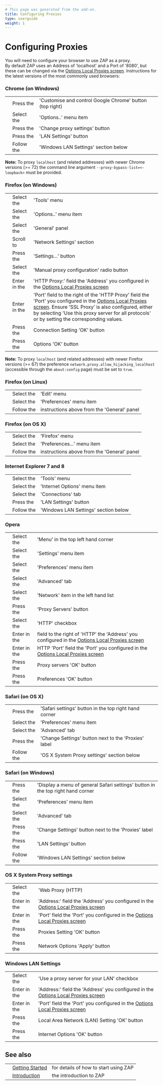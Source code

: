 ```yaml
---
# This page was generated from the add-on.
title: Configuring Proxies
type: userguide
weight: 1
---
```


# Configuring Proxies

You will need to configure your browser to use ZAP as a proxy.  
By default ZAP uses an Address of 'localhost' and a Port of '8080', but these can be changed via the
[Options Local Proxies screen](/docs/desktop/ui/dialogs/options/localproxy/).
Instructions for the latest versions of the most commonly used browsers:

### Chrome (on Windows)

|     |            |                                                          |
| --- | ---------- | -------------------------------------------------------- |
|     | Press the  | 'Customise and control Google Chrome' button (top right) |
|     | Select the | 'Options..' menu item                                    |
|     | Press the  | 'Change proxy settings' button                           |
|     | Press the  | 'LAN Settings' button                                    |
|     | Follow the | 'Windows LAN Settings' section below                     |

**Note:** To proxy `localhost` (and related addresses) with newer Chrome versions (\>= 72) the command line argument `--proxy-bypass-list=<-loopback>` must be provided.

### Firefox (on Windows)

|     |              |                                                                                                                                                                                                                                                                                                                 |
| --- | ------------ | --------------------------------------------------------------------------------------------------------------------------------------------------------------------------------------------------------------------------------------------------------------------------------------------------------------- |
|     | Select the   | 'Tools' menu                                                                                                                                                                                                                                                                                                    |
|     | Select the   | 'Options..' menu item                                                                                                                                                                                                                                                                                           |
|     | Select the   | 'General' panel                                                                                                                                                                                                                                                                                                 |
|     | Scroll to    | 'Network Settings' section                                                                                                                                                                                                                                                                                      |
|     | Press the    | 'Settings...' button                                                                                                                                                                                                                                                                                            |
|     | Select the   | 'Manual proxy configuration' radio button                                                                                                                                                                                                                                                                       |
|     | Enter in the | 'HTTP Proxy:' field the 'Address' you configured in the [Options Local Proxies screen](/docs/desktop/ui/dialogs/options/localproxy/)                                                                                                                                                                            |
|     | Enter in the | 'Port' field to the right of the 'HTTP Proxy' field the 'Port' you configured in the [Options Local Proxies screen](/docs/desktop/ui/dialogs/options/localproxy/). Ensure 'SSL Proxy' is also configured, either by selecting 'Use this proxy server for all protocols' or by setting the corresponding values. |
|     | Press the    | Connection Setting 'OK' button                                                                                                                                                                                                                                                                                  |
|     | Press the    | Options 'OK' button                                                                                                                                                                                                                                                                                             |

**Note:** To proxy `localhost` (and related addresses) with newer Firefox versions (\>= 67) the preference `network.proxy.allow_hijacking_localhost` (accessible through the `about:config` page) must be set to `true`.

### Firefox (on Linux)

|     |            |                                             |
| --- | ---------- | ------------------------------------------- |
|     | Select the | 'Edit' menu                                 |
|     | Select the | 'Preferences' menu item                     |
|     | Follow the | instructions above from the 'General' panel |

### Firefox (on OS X)

|     |            |                                             |
| --- | ---------- | ------------------------------------------- |
|     | Select the | 'Firefox' menu                              |
|     | Select the | 'Preferences...' menu item                  |
|     | Follow the | instructions above from the 'General' panel |

### Internet Explorer 7 and 8

|     |            |                                      |
| --- | ---------- | ------------------------------------ |
|     | Select the | 'Tools' menu                         |
|     | Select the | 'Internet Options' menu item         |
|     | Select the | 'Connections' tab                    |
|     | Press the  | 'LAN Settings' button                |
|     | Follow the | 'Windows LAN Settings' section below |

### Opera

|     |              |                                                                                                                                               |
| --- | ------------ | --------------------------------------------------------------------------------------------------------------------------------------------- |
|     | Select the   | 'Menu' in the top left hand corner                                                                                                            |
|     | Select the   | 'Settings' menu item                                                                                                                          |
|     | Select the   | 'Preferences' menu item                                                                                                                       |
|     | Select the   | 'Advanced' tab                                                                                                                                |
|     | Select the   | 'Network' item in the left hand list                                                                                                          |
|     | Press the    | 'Proxy Servers' button                                                                                                                        |
|     | Select the   | 'HTTP' checkbox                                                                                                                               |
|     | Enter in the | field to the right of 'HTTP' the 'Address' you configured in the [Options Local Proxies screen](/docs/desktop/ui/dialogs/options/localproxy/) |
|     | Enter in the | HTTP 'Port' field the 'Port' you configured in the [Options Local Proxies screen](/docs/desktop/ui/dialogs/options/localproxy/)               |
|     | Press the    | Proxy servers 'OK' button                                                                                                                     |
|     | Press the    | Preferences 'OK' button                                                                                                                       |

### Safari (on OS X)

|     |            |                                                       |
| --- | ---------- | ----------------------------------------------------- |
|     | Press the  | 'Safari settings' button in the top right hand corner |
|     | Select the | 'Preferences' menu item                               |
|     | Select the | 'Advanced' tab                                        |
|     | Press the  | 'Change Settings' button next to the 'Proxies' label  |
|     | Follow the | 'OS X System Proxy settings' section below            |

### Safari (on Windows)

|     |            |                                                                                 |
| --- | ---------- | ------------------------------------------------------------------------------- |
|     | Press the  | 'Display a menu of general Safari settings' button in the top right hand corner |
|     | Select the | 'Preferences' menu item                                                         |
|     | Select the | 'Advanced' tab                                                                  |
|     | Press the  | 'Change Settings' button next to the 'Proxies' label                            |
|     | Press the  | 'LAN Settings' button                                                           |
|     | Follow the | 'Windows LAN Settings' section below                                            |

### OS X System Proxy settings

|     |              |                                                                                                                                   |
| --- | ------------ | --------------------------------------------------------------------------------------------------------------------------------- |
|     | Select the   | 'Web Proxy (HTTP)                                                                                                                 |
|     | Enter in the | 'Address:' field the 'Address' you configured in the [Options Local Proxies screen](/docs/desktop/ui/dialogs/options/localproxy/) |
|     | Enter in the | 'Port' field the 'Port' you configured in the [Options Local Proxies screen](/docs/desktop/ui/dialogs/options/localproxy/)        |
|     | Press the    | Proxies Setting 'OK' button                                                                                                       |
|     | Press the    | Network Options 'Apply' button                                                                                                    |

### Windows LAN Settings

|     |              |                                                                                                                                   |
| --- | ------------ | --------------------------------------------------------------------------------------------------------------------------------- |
|     | Select the   | 'Use a proxy server for your LAN' checkbox                                                                                        |
|     | Enter in the | 'Address:' field the 'Address' you configured in the [Options Local Proxies screen](/docs/desktop/ui/dialogs/options/localproxy/) |
|     | Enter in the | 'Port' field the 'Port' you configured in the [Options Local Proxies screen](/docs/desktop/ui/dialogs/options/localproxy/)        |
|     | Press the    | Local Area Network (LAN) Setting 'OK' button                                                                                      |
|     | Press the    | Internet Options 'OK' button                                                                                                      |

## See also

|     |                                         |                                       |
| --- | --------------------------------------- | ------------------------------------- |
|     | [Getting Started](/docs/desktop/start/) | for details of how to start using ZAP |
|     | [Introduction](/docs/desktop/)          | the introduction to ZAP               |
